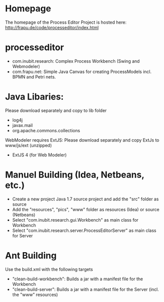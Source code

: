 Homepage
========
The homepage of the Process Editor Project is hosted here: http://frapu.de/code/processeditor/index.html


processeditor
=============
* com.inubit.research: Complex Process Workbench (Swing and Webmodeler)
* com.frapu.net: Simple Java Canvas for creating ProcessModels incl. BPMN and Petri nets.

Java Libaries:
==============
Please download separately and copy to lib folder

* log4j
* javax.mail
* org.apache.commons.collections

WebModeler requires ExtJS: Please download separately and copy ExtJs to www/js/ext (unzipped)

* ExtJS 4 (for Web Modeler)

Manuel Building (Idea, Netbeans, etc.)
======================================
* Create a new project Java 1.7 source project and add the "src" folder as source
* Add the "resources", "pics", "www" folder as resources (Idea) or source (Netbeans)
* Select "com.inubit.research.gui.Workbench" as main class for Workbench
* Select "com.inubit.research.server.ProcessEditorServer" as main class for Server

Ant Building
============
Use the build.xml with the following targets
* "clean-build-workbench": Builds a jar with a manifest file for the Workbench
* "clean-build-server": Builds a jar with a manifest file for the Server (incl. the "www" resources)